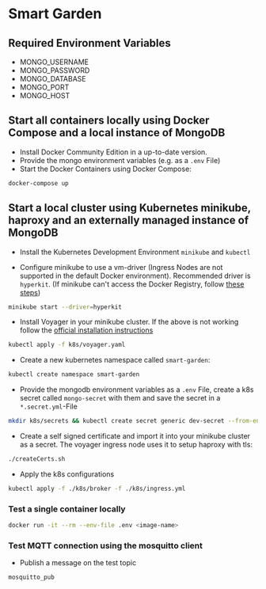 # Smart Garden

## Required Environment Variables

- MONGO_USERNAME
- MONGO_PASSWORD
- MONGO_DATABASE
- MONGO_PORT
- MONGO_HOST

## Start all containers locally using Docker Compose and a local instance of MongoDB

- Install Docker Community Edition in a up-to-date version.
- Provide the mongo environment variables (e.g. as a `.env` File)
- Start the Docker Containers using Docker Compose: 

```sh
docker-compose up
```

## Start a local cluster using Kubernetes minikube, haproxy and an externally managed instance of MongoDB

- Install the Kubernetes Development Environment `minikube` and `kubectl`

- Configure minikube to use a vm-driver (Ingress Nodes are not supported in the default Docker environment). Recommended driver is `hyperkit`. (If minikube can't access the Docker Registry, follow [these steps](https://github.com/kubernetes/minikube/issues/4589#issuecomment-614631444))

```sh
minikube start --driver=hyperkit
```

- Install Voyager in your minikube cluster. If the above is not working follow the [official installation instructions](https://voyagermesh.com/docs/v12.0.0/setup/install/#script)

```sh
kubectl apply -f k8s/voyager.yaml
```

- Create a new kubernetes namespace called `smart-garden`:

```sh
kubectl create namespace smart-garden
```

- Provide the mongodb environment variables as a `.env` File, create a k8s secret called `mongo-secret` with them and save the secret in a `*.secret.yml`-File

```sh
mkdir k8s/secrets && kubectl create secret generic dev-secret --from-env-file=.env -o yaml --save-config=true --namespace=smart-garden > k8s/secrets/mongo.secret.yml
```

- Create a self signed certificate and import it into your minikube cluster as a secret. The voyager ingress node uses it to setup haproxy with tls:

```sh
./createCerts.sh
```

- Apply the k8s configurations

```sh
kubectl apply -f ./k8s/broker -f ./k8s/ingress.yml
```

### Test a single container locally

```sh
docker run -it --rm --env-file .env <image-name>
```

### Test MQTT connection using the mosquitto client

- Publish a message on the test topic

```sh
mosquitto_pub
```